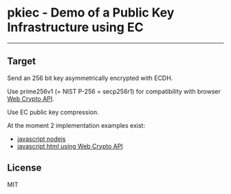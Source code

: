 # pkiec - Demo of a Public Key Infrastructure using EC

---
## Target

Send an 256 bit key asymmetrically encrypted with ECDH.

Use prime256v1 (= NIST P-256 = secp256r1) for compatibility with browser [Web Crypto API](https://github.com/diafygi/webcrypto-examples#ecdh).

Use EC public key compression.

At the moment 2 implementation examples exist:

* [javascript nodejs](https://github.com/efsta/pkiec/blob/master/nodejs/app.js)
* [javascript html using Web Crypto API](https://github.com/efsta/pkiec/tree/master/html)

## License
MIT
